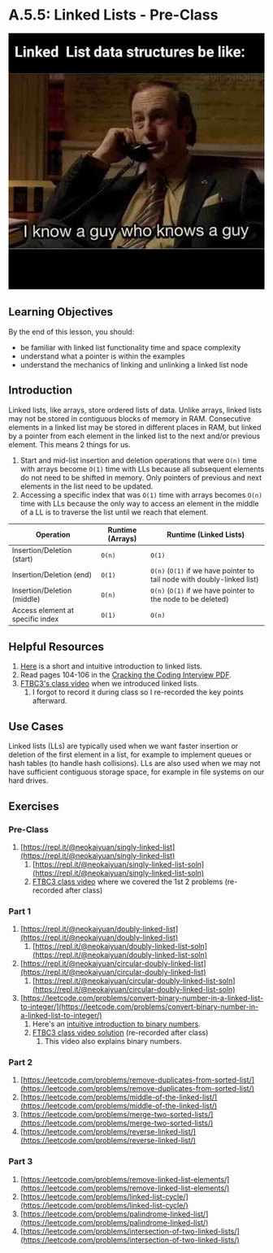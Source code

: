 # A.5.5: Linked Lists - Pre-Class

![](../../old_bootcamp_docs/.gitbook/assets/llmeme2.jpeg)

## Learning Objectives

By the end of this lesson, you should:

- be familiar with linked list functionality time and space complexity
- understand what a pointer is within the examples
- understand the mechanics of linking and unlinking a linked list node

## Introduction

Linked lists, like arrays, store ordered lists of data. Unlike arrays, linked lists may not be stored in contiguous blocks of memory in RAM. Consecutive elements in a linked list may be stored in different places in RAM, but linked by a pointer from each element in the linked list to the next and/or previous element. This means 2 things for us.

1. Start and mid-list insertion and deletion operations that were `O(n)` time with arrays become `O(1)` time with LLs because all subsequent elements do not need to be shifted in memory. Only pointers of previous and next elements in the list need to be updated.
2. Accessing a specific index that was `O(1)` time with arrays becomes `O(n)` time with LLs because the only way to access an element in the middle of a LL is to traverse the list until we reach that element.

| Operation                        | Runtime (Arrays) | Runtime (Linked Lists)                                                  |
| -------------------------------- | ---------------- | ----------------------------------------------------------------------- |
| Insertion/Deletion (start)       | `O(n)`           | `O(1)`                                                                  |
| Insertion/Deletion (end)         | `O(1)`           | `O(n)` (`O(1)` if we have pointer to tail node with doubly-linked list) |
| Insertion/Deletion (middle)      | `O(n)`           | `O(n)` (`O(1)` if we have pointer to the node to be deleted)            |
| Access element at specific index | `O(1)`           | `O(n)`                                                                  |

## Helpful Resources

1. [Here](https://www.youtube.com/watch?v=R9PTBwOzceo) is a short and intuitive introduction to linked lists.
2. Read pages 104-106 in the [Cracking the Coding Interview PDF](../../a.0-algorithms-overview.md#resources).
3. [FTBC3's class video](https://youtu.be/qewAXA_vkpE?t=1596) when we introduced linked lists.
   1. I forgot to record it during class so I re-recorded the key points afterward.

## Use Cases

Linked lists (LLs) are typically used when we want faster insertion or deletion of the first element in a list, for example to implement queues or hash tables (to handle hash collisions). LLs are also used when we may not have sufficient contiguous storage space, for example in file systems on our hard drives.

## Exercises

### Pre-Class

1. [https://repl.it/@neokaiyuan/singly-linked-list](https://repl.it/@neokaiyuan/singly-linked-list)
   1. [https://repl.it/@neokaiyuan/singly-linked-list-soln](https://repl.it/@neokaiyuan/singly-linked-list-soln)
   2. [FTBC3 class video](https://youtu.be/qewAXA_vkpE?t=2004) where we covered the 1st 2 problems \(re-recorded after class\)

### Part 1

1. [https://repl.it/@neokaiyuan/doubly-linked-list](https://repl.it/@neokaiyuan/doubly-linked-list)
   1. [https://repl.it/@neokaiyuan/doubly-linked-list-soln](https://repl.it/@neokaiyuan/doubly-linked-list-soln)
2. [https://repl.it/@neokaiyuan/circular-doubly-linked-list](https://repl.it/@neokaiyuan/circular-doubly-linked-list)
   1. [https://repl.it/@neokaiyuan/circular-doubly-linked-list-soln](https://repl.it/@neokaiyuan/circular-doubly-linked-list-soln)
3. [https://leetcode.com/problems/convert-binary-number-in-a-linked-list-to-integer/](https://leetcode.com/problems/convert-binary-number-in-a-linked-list-to-integer/)
   1. Here's an [intuitive introduction to binary numbers](https://www.mathsisfun.com/binary-number-system.html).
   2. [FTBC3 class video solution](https://youtu.be/qewAXA_vkpE?t=2372) (re-recorded after class)
      1. This video also explains binary numbers.

### Part 2

1. [https://leetcode.com/problems/remove-duplicates-from-sorted-list/](https://leetcode.com/problems/remove-duplicates-from-sorted-list/)
2. [https://leetcode.com/problems/middle-of-the-linked-list/](https://leetcode.com/problems/middle-of-the-linked-list/)
3. [https://leetcode.com/problems/merge-two-sorted-lists/](https://leetcode.com/problems/merge-two-sorted-lists/)
4. [https://leetcode.com/problems/reverse-linked-list/](https://leetcode.com/problems/reverse-linked-list/)

### Part 3

1. [https://leetcode.com/problems/remove-linked-list-elements/](https://leetcode.com/problems/remove-linked-list-elements/)
2. [https://leetcode.com/problems/linked-list-cycle/](https://leetcode.com/problems/linked-list-cycle/)
3. [https://leetcode.com/problems/palindrome-linked-list/](https://leetcode.com/problems/palindrome-linked-list/)
4. [https://leetcode.com/problems/intersection-of-two-linked-lists/](https://leetcode.com/problems/intersection-of-two-linked-lists/)
